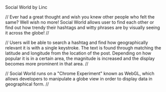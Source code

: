 Social World by Linc

// Ever had a great thought and wish you knew other people who felt the same? Well wish no more! Social World allows user to find each other or find out how trendy their hashtags and witty phrases are by visually seeing it across the globe! //

// Users will be able to search a hashtag and find how geographically relevant it is with a single keystroke. The text is found through matching the latitude and longitude from the location of the post. Depending on how popular it is in a certain area, the magnitude is increased and the display becomes more prominent in that area. //

// Social World runs on a "Chrome Experiment" known as WebGL, which allows developers to manipulate a globe view in order to display data in geographical form. //
